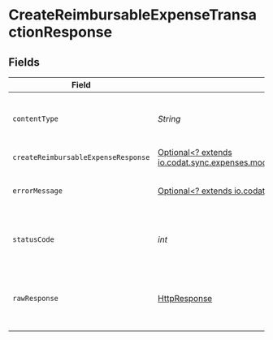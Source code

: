 # CreateReimbursableExpenseTransactionResponse


## Fields

| Field                                                                                                                                                          | Type                                                                                                                                                           | Required                                                                                                                                                       | Description                                                                                                                                                    |
| -------------------------------------------------------------------------------------------------------------------------------------------------------------- | -------------------------------------------------------------------------------------------------------------------------------------------------------------- | -------------------------------------------------------------------------------------------------------------------------------------------------------------- | -------------------------------------------------------------------------------------------------------------------------------------------------------------- |
| `contentType`                                                                                                                                                  | *String*                                                                                                                                                       | :heavy_check_mark:                                                                                                                                             | HTTP response content type for this operation                                                                                                                  |
| `createReimbursableExpenseResponse`                                                                                                                            | [Optional<? extends io.codat.sync.expenses.models.components.CreateReimbursableExpenseResponse>](../../models/components/CreateReimbursableExpenseResponse.md) | :heavy_minus_sign:                                                                                                                                             | OK                                                                                                                                                             |
| `errorMessage`                                                                                                                                                 | [Optional<? extends io.codat.sync.expenses.models.components.ErrorMessage>](../../models/components/ErrorMessage.md)                                           | :heavy_minus_sign:                                                                                                                                             | The request made is not valid.                                                                                                                                 |
| `statusCode`                                                                                                                                                   | *int*                                                                                                                                                          | :heavy_check_mark:                                                                                                                                             | HTTP response status code for this operation                                                                                                                   |
| `rawResponse`                                                                                                                                                  | [HttpResponse<InputStream>](https://docs.oracle.com/en/java/javase/11/docs/api/java.net.http/java/net/http/HttpResponse.html)                                  | :heavy_check_mark:                                                                                                                                             | Raw HTTP response; suitable for custom response parsing                                                                                                        |